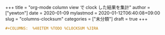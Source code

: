 +++
title = "org-mode column view で clock した結果を集計"
author = ["yewton"]
date = 2020-01-09
mylastmod = 2020-01-12T06:40:08+09:00
slug = "columns-clocksum"
categories = ["未分類"]
draft = true
+++

```org
#+COLUMNS:  %40ITEM %TODO %CLOCKSUM %JIRA
```

